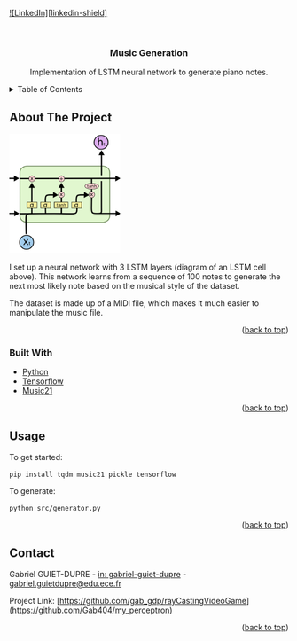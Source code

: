 <div id="top"></div>

[![LinkedIn][linkedin-shield]][linkedin-url]



<!-- PROJECT LOGO -->
<br />
<div align="center">
  <h3 align="center">Music Generation</h3>

  <p align="center">
    Implementation of LSTM neural network to generate piano notes.
</div>



<!-- TABLE OF CONTENTS -->
<details>
  <summary>Table of Contents</summary>
  <ol>
    <li>
      <a href="#about-the-project">About The Project</a>
      <ul>
        <li><a href="#built-with">Built With</a></li>
      </ul>
    </li>
    <li><a href="#usage">Usage</a></li>
    <li><a href="#contact">Contact</a></li>
  </ol>
</details>



<!-- ABOUT THE PROJECT -->
## About The Project

![Product Name Screen Shot][schema-lstm]


I set up a neural network with 3 LSTM layers (diagram of an LSTM cell above). This network learns from a sequence of 100 notes to generate the next most likely note based on the musical style of the dataset.

The dataset is made up of a MIDI file, which makes it much easier to manipulate the music file.


<p align="right">(<a href="#top">back to top</a>)</p>



### Built With


* [Python](https://www.python.org/)
* [Tensorflow](https://www.tensorflow.org/)
* [Music21](https://web.mit.edu/music21/doc/)


<p align="right">(<a href="#top">back to top</a>)</p>


<!-- USAGE EXAMPLES -->
## Usage


To get started: 

    pip install tqdm music21 pickle tensorflow

To generate:

    python src/generator.py

<p align="right">(<a href="#top">back to top</a>)</p>


<!-- CONTACT -->
## Contact

Gabriel GUIET-DUPRE - [in: gabriel-guiet-dupre](https://linkedin.com/in/gabriel-guiet-dupre) - gabriel.guietdupre@edu.ece.fr

Project Link: [https://github.com/gab_gdp/rayCastingVideoGame](https://github.com/Gab404/my_perceptron)

<p align="right">(<a href="#top">back to top</a>)</p>



<!-- MARKDOWN LINKS & IMAGES -->
<!-- https://www.markdownguide.org/basic-syntax/#reference-style-links -->
[linkedin-url]: https://linkedin.com/in/gabriel-guiet-dupre
[schema-lstm]: ./shema-lstm.png

